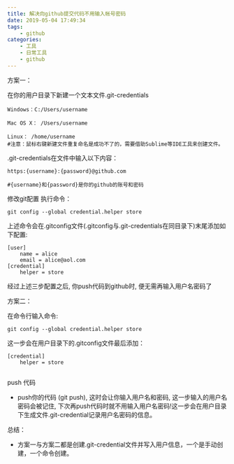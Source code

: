 ```yaml
---
title: 解决向github提交代码不用输入帐号密码
date: 2019-05-04 17:49:34
tags:
    - github
categories:
    - 工具
    - 日常工具
    - github
---
```

方案一：

在你的用户目录下新建一个文本文件.git-credentials
```
Windows：C:/Users/username

Mac OS X： /Users/username

Linux： /home/username
#注意：鼠标右键新建文件重复命名是成功不了的，需要借助Sublime等IDE工具来创建文件。
```
.git-credentials在文件中输入以下内容：
```
https:{username}:{password}@github.com

#{username}和{password}是你的github的账号和密码
```
修改git配置
执行命令：
```
git config --global credential.helper store
```
上述命令会在.gitconfig文件(.gitconfig与.git-credentials在同目录下)末尾添加如下配置:
```
[user]
    name = alice
    email = alice@aol.com
[credential]
    helper = store
```

经过上述三步配置之后, 你push代码到github时, 便无需再输入用户名密码了

方案二：

在命令行输入命令:
```
git config --global credential.helper store
```
这一步会在用户目录下的.gitconfig文件最后添加：
```
[credential]
    helper = store
    
```
push 代码
 *   push你的代码 (git push), 这时会让你输入用户名和密码, 这一步输入的用户名密码会被记住, 下次再push代码时就不用输入用户名密码!这一步会在用户目录下生成文件.git-credential记录用户名密码的信息。

总结：
* 方案一与方案二都是创建.git-credential文件并写入用户信息，一个是手动创建，一个命令创建。
